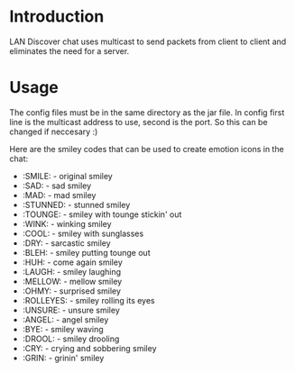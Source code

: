 # Introduction

LAN Discover chat uses multicast to send packets from client to client and eliminates the need for a server.

# Usage

The config files must be in the same directory as the jar file.
In config first line is the multicast address to use, second is the port. So this can be changed if neccesary :)

Here are the smiley codes that can be used to create emotion icons in the chat:

- :SMILE: - original smiley
- :SAD: - sad smiley
- :MAD: - mad smiley
- :STUNNED: - stunned smiley
- :TOUNGE: - smiley with tounge stickin' out
- :WINK: - winking smiley
- :COOL: - smiley with sunglasses
- :DRY: - sarcastic smiley 
- :BLEH: - smiley putting tounge out
- :HUH: - come again smiley
- :LAUGH: - smiley laughing
- :MELLOW: - mellow smiley
- :OHMY: - surprised smiley
- :ROLLEYES: - smiley rolling its eyes
- :UNSURE: - unsure smiley
- :ANGEL: - angel smiley
- :BYE: - smiley waving
- :DROOL: - smiley drooling
- :CRY: - crying and sobbering smiley
- :GRIN: - grinin' smiley
